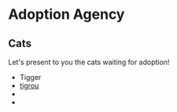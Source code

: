 # Adoption Agency #
## Cats ##
Let's present to you the cats waiting for adoption!

- Tigger
- [tigrou](https://github.com/Gabrielle-Bocquaire/m1-R-T/blob/9611bf578d5e5438f09cb27c583d77ec21153a9f/tigrou.jpg)
- 
- 
